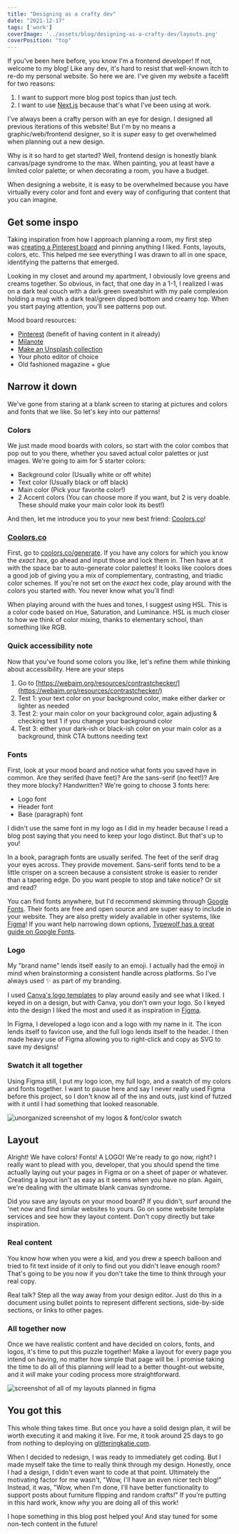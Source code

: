 ```yaml
---
title: "Designing as a crafty dev"
date: "2021-12-17"
tags: ['work']
coverImage: '../assets/blog/designing-as-a-crafty-dev/layouts.png'
coverPosition: "top"
---
```


If you've been here before, you know I'm a frontend developer! If not, welcome to my blog! Like any dev, it's hard to resist that well-known itch to re-do my personal website. So here we are. I've given my website a facelift for two reasons:

1. I want to support more blog post topics than just tech.
2. I want to use [Next.js](https://nextjs.org/) because that's what I've been using at work.

I've always been a crafty person with an eye for design. I designed all previous iterations of this website! But I'm by no means a graphic/web/frontend designer, so it is *super* easy to get overwhelmed when planning out a new design.

Why is it so hard to get started? Well, frontend design is honestly blank canvas/page syndrome to the max. When painting, you at least have a limited color palette; or when decorating a room, you have a budget.

When designing a website, it is easy to be overwhelmed because you have virtually every color and font and every way of configuring that content that you can imagine.

## Get some inspo

Taking inspiration from how I approach planning a room, my first step was [creating a Pinterest board](https://www.pinterest.com/glitteringkatie/blog-mood-board/) and pinning anything I liked. Fonts, layouts, colors, etc. This helped me see everything I was drawn to all in one space, identifying the patterns that emerged.

Looking in my closet and around my apartment, I obviously love greens and creams together. So obvious, in fact, that one day in a 1-1, I realized I was on a dark teal couch with a dark green sweatshirt with my pale complexion holding a mug with a dark teal/green dipped bottom and creamy top. When you start paying attention, you'll see patterns pop out.

Mood board resources:

- [Pinterest](https://www.pinterest.com/) (benefit of having content in it already)
- [Milanote](https://milanote.com/product/moodboarding)
- [Make an Unsplash collection](https://unsplash.com/collections/a36sckpBj1U/blog-photos)
- Your photo editor of choice
- Old fashioned magazine + glue

## Narrow it down

We've gone from staring at a blank screen to staring at pictures and colors and fonts that we like. So let's key into our patterns!

### Colors

We just made mood boards with colors, so start with the color combos that pop out to you there, whether you saved actual color palettes or just images. We're going to aim for 5 starter colors:

- Background color (Usually white or off white)
- Text color (Usually black or off black)
- Main color (Pick your favorite color!)
- 2 Accent colors (You can choose more if you want, but 2 is very doable. These should make your main color look its best!)

And then, let me introduce you to your new best friend: [Coolors.co](http://coolors.co/)!

### [Coolors.co](http://coolors.co/)

First, go to [coolors.co/generate](http://coolors.co/generate). If you have any colors for which you know the *exact hex*, go ahead and input those and lock them in. Then have at it with the space bar to auto-generate color palettes! It looks like coolors does a good job of giving you a mix of complementary, contrasting, and triadic color schemes. If you're not set on the *exact* hex code, play around with the colors you started with. You never know what you'll find!

When playing around with the hues and tones, I suggest using HSL. This is a color code based on Hue, Saturation, and Luminance. HSL is much closer to how we think of color mixing, thanks to elementary school, than something like RGB.

### Quick accessibility note

Now that you've found some colors you like, let's refine them while thinking about accessibility. Here are your steps

1. Go to [https://webaim.org/resources/contrastchecker/](https://webaim.org/resources/contrastchecker/)
2. Test 1: your text color on your background color, make either darker or lighter as needed
3. Test 2: your main color on your background color, again adjusting & checking test 1 if you change your background color
4. Test 3: either your dark-ish or black-ish color on your main color as a background, think CTA buttons needing text

### Fonts

First, look at your mood board and notice what fonts you saved have in common. Are they serifed (have feet)? Are the sans-serif (no feet!)? Are they more blocky? Handwritten? We're going to choose 3 fonts here:

- Logo font
- Header font
- Base (paragraph) font

I didn't use the same font in my logo as I did in my header because I read a blog post saying that you need to keep your logo distinct. But that's up to you!

In a book, paragraph fonts are usually serifed. The feet of the serif drag your eyes across. They provide movement. Sans-serif fonts tend to be a little crisper on a screen because a consistent stroke is easier to render than a tapering edge. Do you want people to stop and take notice? Or sit and read?

You can find fonts anywhere, but I'd recommend skimming through [Google Fonts](https://fonts.google.com/). Their fonts are free and open source and are super easy to include in your website. They are also pretty widely available in other systems, like [Figma](https://www.figma.com/)! If you want help narrowing down options, [Typewolf has a great guide on Google Fonts](https://www.typewolf.com/google-fonts).

### Logo

My "brand name" lends itself easily to an emoji. I actually had the emoji in mind when brainstorming a consistent handle across platforms. So I've always used ✨ as part of my branding.

I used [Canva's logo templates](https://www.canva.com/logos/) to play around easily and see what I liked. I keyed in on a design, but with Canva, you don't own your logo. So I keyed into the design I liked the most and used it as inspiration in [Figma](https://www.figma.com/).

In Figma, I developed a logo icon and a logo with my name in it. The icon lends itself to favicon use, and the full logo lends itself to the header. I then made heavy use of Figma allowing you to right-click and copy as SVG to save my designs!

### Swatch it all together

Using Figma still, I put my logo icon, my full logo, and a swatch of my colors and fonts together. I want to pause here and say I never really used Figma before this project, so I don't know all of the ins and outs, just kind of futzed with it until I had something that looked reasonable.

![unorganized screenshot of my logos & font/color swatch](../assets/blog/designing-as-a-crafty-dev/swatch.png)

## Layout

Alright! We have colors! Fonts! A LOGO! We're ready to go now, right? I really want to plead with you, developer, that you should spend the time actually laying out your pages in Figma or on a sheet of paper or whatever. Creating a layout isn't as easy as it seems when you have no plan. Again, we're dealing with the ultimate blank canvas syndrome.

Did you save any layouts on your mood board? If you didn't, surf around the 'net now and find similar websites to yours. Go on some website template services and see how they layout content. Don't copy directly but take inspiration.

### Real content

You know how when you were a kid, and you drew a speech balloon and tried to fit text inside of it only to find out you didn't leave enough room? That's going to be you now if you don't take the time to think through your real copy.

Real talk? Step all the way away from your design editor. Just do this in a document using bullet points to represent different sections, side-by-side sections, or links to other pages.

### All together now

Once we have realistic content and have decided on colors, fonts, and logos, it's time to put this puzzle together! Make a layout for every page you intend on having, no matter how simple that page will be. I promise taking the time to do all of this planning *will* lead to a better thought-out website, and it *will* make your coding process more straightforward.

![screenshot of all of my layouts planned in figma](../assets/blog/designing-as-a-crafty-dev/layouts.png)

## You got this

This whole thing takes time. But once you have a solid design plan, it will be worth executing it and making it live. For me, it took around 25 days to go from nothing to deploying on [glitteringkatie.com](http://glitteringkatie.com/).

When I decided to redesign, I was ready to immediately get coding. But I made myself take the time to really think through my design. Honestly, once I had a design, I didn't even want to code at that point. Ultimately the motivating factor for me wasn't, "Wow, I'll have an even nicer tech blog!" Instead, it was, "Wow, when I'm done, I'll have better functionality to support posts about furniture flipping and random crafts!" If you’re putting in this hard work, know *why* you are doing all of this work!

I hope something in this blog post helped you! And stay tuned for some non-tech content in the future!